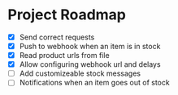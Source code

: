 # Project Roadmap

- [x] Send correct requests
- [x] Push to webhook when an item is in stock
- [x] Read product urls from file
- [x] Allow configuring webhook url and delays
- [ ] Add customizeable stock messages
- [ ] Notifications when an item goes out of stock